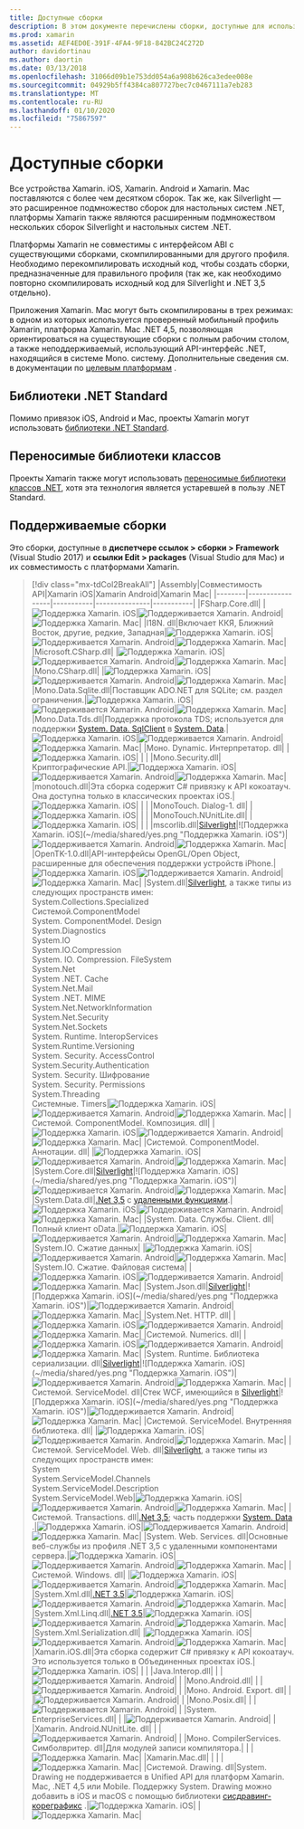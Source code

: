 ```yaml
---
title: Доступные сборки
description: В этом документе перечислены сборки, доступные для использования в Xamarin. iOS, Xamarin. Android и Xamarin. Mac. Он также содержит ссылки на документацию по библиотекам .NET Standard и переносимым библиотекам классов.
ms.prod: xamarin
ms.assetid: AEF4ED0E-391F-4FA4-9F18-842BC24C272D
author: davidortinau
ms.author: daortin
ms.date: 03/13/2018
ms.openlocfilehash: 31066d09b1e753dd054a6a908b626ca3edee008e
ms.sourcegitcommit: 04929b5ff4384ca807727bec7c0467111a7eb283
ms.translationtype: MT
ms.contentlocale: ru-RU
ms.lasthandoff: 01/10/2020
ms.locfileid: "75867597"
---
```

# <a name="available-assemblies"></a>Доступные сборки

Все устройства Xamarin. iOS, Xamarin. Android и Xamarin. Mac поставляются с более чем десятком сборок. Так же, как Silverlight — это расширенное подмножество сборок для настольных систем .NET, платформы Xamarin также являются расширенным подмножеством нескольких сборок Silverlight и настольных систем .NET.

Платформы Xamarin не совместимы с интерфейсом ABI с существующими сборками, скомпилированными для другого профиля. Необходимо перекомпилировать исходный код, чтобы создать сборки, предназначенные для правильного профиля (так же, как необходимо повторно скомпилировать исходный код для Silverlight и .NET 3,5 отдельно).

Приложения Xamarin. Mac могут быть скомпилированы в трех режимах: в одном из которых используется проверенный мобильный профиль Xamarin, платформа Xamarin. Mac .NET 4,5, позволяющая ориентироваться на существующие сборки с полным рабочим столом, а также неподдерживаемый, использующий API-интерфейс .NET, находящийся в системе Mono. систему. Дополнительные сведения см. в документации по [целевым платформам](~/mac/platform/target-framework.md) .

## <a name="net-standard-libraries"></a>Библиотеки .NET Standard

Помимо привязок iOS, Android и Mac, проекты Xamarin могут использовать [библиотеки .NET Standard](~/cross-platform/app-fundamentals/net-standard.md).

## <a name="portable-class-libraries"></a>Переносимые библиотеки классов

Проекты Xamarin также могут использовать [переносимые библиотеки классов .NET](~/cross-platform/app-fundamentals/pcl.md), хотя эта технология является устаревшей в пользу .NET Standard.

## <a name="supported-assemblies"></a>Поддерживаемые сборки

Это сборки, доступные в **диспетчере ссылок > сборки > Framework** (Visual Studio 2017) и **ссылки Edit > packages** (Visual Studio для Mac) и их совместимость с платформами Xamarin.

> [!div class="mx-tdCol2BreakAll"]
> |Assembly|Совместимость API|Xamarin iOS|Xamarin Android|Xamarin Mac|
> |--------|-----------------|-----------|---------------|-----------|
> |FSharp.Core.dll| |![Поддержка Xamarin. iOS](~/media/shared/yes.png "Поддержка Xamarin. iOS")|![Поддерживается Xamarin. Android](~/media/shared/yes.png "Поддерживается Xamarin. Android")|![Поддержка Xamarin. Mac](~/media/shared/yes.png "Поддержка Xamarin. Mac")|
> |l18N. dll|Включает ККЯ, Ближний Восток, другие, редкие, Западная|![Поддержка Xamarin. iOS](~/media/shared/yes.png "Поддержка Xamarin. iOS")|![Поддерживается Xamarin. Android](~/media/shared/yes.png "Поддерживается Xamarin. Android")|![Поддержка Xamarin. Mac](~/media/shared/yes.png "Поддержка Xamarin. Mac")|
> |Microsoft.CSharp.dll| |![Поддержка Xamarin. iOS](~/media/shared/yes.png "Поддержка Xamarin. iOS")|![Поддерживается Xamarin. Android](~/media/shared/yes.png "Поддерживается Xamarin. Android")|![Поддержка Xamarin. Mac](~/media/shared/yes.png "Поддержка Xamarin. Mac")|
> |Mono.CSharp.dll| |![Поддержка Xamarin. iOS](~/media/shared/yes.png "Поддержка Xamarin. iOS")|![Поддерживается Xamarin. Android](~/media/shared/yes.png "Поддерживается Xamarin. Android")|![Поддержка Xamarin. Mac](~/media/shared/yes.png "Поддержка Xamarin. Mac")|
> |Mono.Data.Sqlite.dll|Поставщик ADO.NET для SQLite; см. раздел ограничения.|![Поддержка Xamarin. iOS](~/media/shared/yes.png "Поддержка Xamarin. iOS")|![Поддерживается Xamarin. Android](~/media/shared/yes.png "Поддерживается Xamarin. Android")|![Поддержка Xamarin. Mac](~/media/shared/yes.png "Поддержка Xamarin. Mac")|
> |Mono.Data.Tds.dll|Поддержка протокола TDS; используется для поддержки [System. Data. SqlClient](xref:System.Data.SqlClient) в [System. Data](xref:System.Data).|![Поддержка Xamarin. iOS](~/media/shared/yes.png "Поддержка Xamarin. iOS")|![Поддерживается Xamarin. Android](~/media/shared/yes.png "Поддерживается Xamarin. Android")|![Поддержка Xamarin. Mac](~/media/shared/yes.png "Поддержка Xamarin. Mac")|
> |Моно. Dynamic. &#8203;Интерпретатор. dll| |![Поддержка Xamarin. iOS](~/media/shared/yes.png "Поддержка Xamarin. iOS")| | |
> |Mono.Security.dll|Криптографические API.|![Поддержка Xamarin. iOS](~/media/shared/yes.png "Поддержка Xamarin. iOS")|![Поддерживается Xamarin. Android](~/media/shared/yes.png "Поддерживается Xamarin. Android")|![Поддержка Xamarin. Mac](~/media/shared/yes.png "Поддержка Xamarin. Mac")|
> |monotouch.dll|Эта сборка содержит C# привязку к API кокоатауч. Она доступна только в классических проектах iOS.|![Поддержка Xamarin. iOS](~/media/shared/yes.png "Поддержка Xamarin. iOS")| | |
> |MonoTouch. &#8203;Dialog-1. dll| |![Поддержка Xamarin. iOS](~/media/shared/yes.png "Поддержка Xamarin. iOS")| | |
> |MonoTouch.&#8203;NUnitLite.dll| |![Поддержка Xamarin. iOS](~/media/shared/yes.png "Поддержка Xamarin. iOS")| | |
> |mscorlib.dll|[Silverlight](https://msdn.microsoft.com/library/cc838194(VS.95).aspx)|![Поддержка Xamarin. iOS](~/media/shared/yes.png "Поддержка Xamarin. iOS")|![Поддерживается Xamarin. Android](~/media/shared/yes.png "Поддерживается Xamarin. Android")|![Поддержка Xamarin. Mac](~/media/shared/yes.png "Поддержка Xamarin. Mac")|
> |OpenTK-1.0.dll|API-интерфейсы OpenGL/Open Object, расширенные для обеспечения поддержки устройств iPhone.|![Поддержка Xamarin. iOS](~/media/shared/yes.png "Поддержка Xamarin. iOS")|![Поддерживается Xamarin. Android](~/media/shared/yes.png "Поддерживается Xamarin. Android")|![Поддержка Xamarin. Mac](~/media/shared/yes.png "Поддержка Xamarin. Mac")|
> |System.dll|[Silverlight](https://msdn.microsoft.com/library/cc838194(VS.95).aspx), а также типы из следующих пространств имен:<br />System.Collections.Specialized<br />Системой. &#8203;ComponentModel<br />System. ComponentModel. Design<br />System.Diagnostics<br />System.IO<br />System.IO.Compression<br />System. IO. Compression. FileSystem<br />System.Net<br />System .NET. Cache<br />System.Net.Mail<br />System .NET. MIME<br />System.Net. &#8203;NetworkInformation<br />System.Net.Security<br />System.Net.Sockets<br />System. Runtime. &#8203;InteropServices<br />System.Runtime.Versioning<br />System. Security. &#8203;AccessControl<br />System.Security.Authentication<br />System. Security. &#8203;Шифрование<br />System. Security. Permissions<br />System.Threading<br />Системные. Timers|![Поддержка Xamarin. iOS](~/media/shared/yes.png "Поддержка Xamarin. iOS")|![Поддерживается Xamarin. Android](~/media/shared/yes.png "Поддерживается Xamarin. Android")|![Поддержка Xamarin. Mac](~/media/shared/yes.png "Поддержка Xamarin. Mac")|
> |Системой. &#8203;ComponentModel. &#8203;Композиция. dll| |![Поддержка Xamarin. iOS](~/media/shared/yes.png "Поддержка Xamarin. iOS")|![Поддерживается Xamarin. Android](~/media/shared/yes.png "Поддерживается Xamarin. Android")|![Поддержка Xamarin. Mac](~/media/shared/yes.png "Поддержка Xamarin. Mac")|
> |Системой. &#8203;ComponentModel. &#8203;Аннотации. dll| |![Поддержка Xamarin. iOS](~/media/shared/yes.png "Поддержка Xamarin. iOS")|![Поддерживается Xamarin. Android](~/media/shared/yes.png "Поддерживается Xamarin. Android")|![Поддержка Xamarin. Mac](~/media/shared/yes.png "Поддержка Xamarin. Mac")|
> |System.Core.dll|[Silverlight](https://msdn.microsoft.com/library/cc838194(VS.95).aspx)|![Поддержка Xamarin. iOS](~/media/shared/yes.png "Поддержка Xamarin. iOS")|![Поддерживается Xamarin. Android](~/media/shared/yes.png "Поддерживается Xamarin. Android")|![Поддержка Xamarin. Mac](~/media/shared/yes.png "Поддержка Xamarin. Mac")|
> |System.Data.dll|[.Net 3,5](https://msdn.microsoft.com/library/ms229335.aspx) с [удаленными функциями](~/ios/data-cloud/system.data.md).|![Поддержка Xamarin. iOS](~/media/shared/yes.png "Поддержка Xamarin. iOS")|![Поддерживается Xamarin. Android](~/media/shared/yes.png "Поддерживается Xamarin. Android")|![Поддержка Xamarin. Mac](~/media/shared/yes.png "Поддержка Xamarin. Mac")|
> |System. Data. &#8203;Службы. &#8203;Client. dll|Полный клиент oData.|![Поддержка Xamarin. iOS](~/media/shared/yes.png "Поддержка Xamarin. iOS")|![Поддерживается Xamarin. Android](~/media/shared/yes.png "Поддерживается Xamarin. Android")|![Поддержка Xamarin. Mac](~/media/shared/yes.png "Поддержка Xamarin. Mac")|
> |System.IO. &#8203;Сжатие данных| |![Поддержка Xamarin. iOS](~/media/shared/yes.png "Поддержка Xamarin. iOS")|![Поддерживается Xamarin. Android](~/media/shared/yes.png "Поддерживается Xamarin. Android")|![Поддержка Xamarin. Mac](~/media/shared/yes.png "Поддержка Xamarin. Mac")|
> |System.IO. &#8203;Сжатие. &#8203;Файловая система| |![Поддержка Xamarin. iOS](~/media/shared/yes.png "Поддержка Xamarin. iOS")|![Поддерживается Xamarin. Android](~/media/shared/yes.png "Поддерживается Xamarin. Android")|![Поддержка Xamarin. Mac](~/media/shared/yes.png "Поддержка Xamarin. Mac")|
> |System.Json.dll|[Silverlight](https://msdn.microsoft.com/library/cc838194(VS.95).aspx)|![Поддержка Xamarin. iOS](~/media/shared/yes.png "Поддержка Xamarin. iOS")|![Поддерживается Xamarin. Android](~/media/shared/yes.png "Поддерживается Xamarin. Android")|![Поддержка Xamarin. Mac](~/media/shared/yes.png "Поддержка Xamarin. Mac")|
> |System.Net. &#8203;HTTP. dll| |![Поддержка Xamarin. iOS](~/media/shared/yes.png "Поддержка Xamarin. iOS")|![Поддерживается Xamarin. Android](~/media/shared/yes.png "Поддерживается Xamarin. Android")|![Поддержка Xamarin. Mac](~/media/shared/yes.png "Поддержка Xamarin. Mac")|
> |Системой. &#8203;Numerics. dll| |![Поддержка Xamarin. iOS](~/media/shared/yes.png "Поддержка Xamarin. iOS")|![Поддерживается Xamarin. Android](~/media/shared/yes.png "Поддерживается Xamarin. Android")|![Поддержка Xamarin. Mac](~/media/shared/yes.png "Поддержка Xamarin. Mac")|
> |System. Runtime. &#8203;Библиотека сериализации. dll|[Silverlight](https://msdn.microsoft.com/library/cc838194(VS.95).aspx)|![Поддержка Xamarin. iOS](~/media/shared/yes.png "Поддержка Xamarin. iOS")|![Поддерживается Xamarin. Android](~/media/shared/yes.png "Поддерживается Xamarin. Android")|![Поддержка Xamarin. Mac](~/media/shared/yes.png "Поддержка Xamarin. Mac")|
> |Системой. &#8203;ServiceModel. dll|Стек WCF, имеющийся в [Silverlight](https://msdn.microsoft.com/library/cc838194(VS.95).aspx)|![Поддержка Xamarin. iOS](~/media/shared/yes.png "Поддержка Xamarin. iOS")|![Поддерживается Xamarin. Android](~/media/shared/yes.png "Поддерживается Xamarin. Android")|![Поддержка Xamarin. Mac](~/media/shared/yes.png "Поддержка Xamarin. Mac")|
> |Системой. &#8203;ServiceModel. &#8203;Внутренняя библиотека. dll| |![Поддержка Xamarin. iOS](~/media/shared/yes.png "Поддержка Xamarin. iOS")|![Поддерживается Xamarin. Android](~/media/shared/yes.png "Поддерживается Xamarin. Android")|![Поддержка Xamarin. Mac](~/media/shared/yes.png "Поддержка Xamarin. Mac")|
> |Системой. &#8203;ServiceModel. &#8203;Web. dll|[Silverlight](https://msdn.microsoft.com/library/cc838194(VS.95).aspx), а также типы из следующих пространств имен: <br />System<br />System.ServiceModel.Channels<br />System.ServiceModel.Description<br />System.ServiceModel.Web|![Поддержка Xamarin. iOS](~/media/shared/yes.png "Поддержка Xamarin. iOS")|![Поддерживается Xamarin. Android](~/media/shared/yes.png "Поддерживается Xamarin. Android")|![Поддержка Xamarin. Mac](~/media/shared/yes.png "Поддержка Xamarin. Mac")|
> |Системой. &#8203;Transactions. dll|[.Net 3,5](https://msdn.microsoft.com/library/ms229335.aspx); часть поддержки [System. Data](~/ios/data-cloud/system.data.md) .|![Поддержка Xamarin. iOS](~/media/shared/yes.png "Поддержка Xamarin. iOS")|![Поддерживается Xamarin. Android](~/media/shared/yes.png "Поддерживается Xamarin. Android")|![Поддержка Xamarin. Mac](~/media/shared/yes.png "Поддержка Xamarin. Mac")|
> |System. Web. &#8203;Services. dll|Основные веб-службы из профиля .NET 3,5 с удаленными компонентами сервера.|![Поддержка Xamarin. iOS](~/media/shared/yes.png "Поддержка Xamarin. iOS")|![Поддерживается Xamarin. Android](~/media/shared/yes.png "Поддерживается Xamarin. Android")|![Поддержка Xamarin. Mac](~/media/shared/yes.png "Поддержка Xamarin. Mac")|
> |Системой. &#8203;Windows. dll| |![Поддержка Xamarin. iOS](~/media/shared/yes.png "Поддержка Xamarin. iOS")|![Поддерживается Xamarin. Android](~/media/shared/yes.png "Поддерживается Xamarin. Android")|![Поддержка Xamarin. Mac](~/media/shared/yes.png "Поддержка Xamarin. Mac")|
> |System.&#8203;Xml.dll|[.NET 3.5](https://msdn.microsoft.com/library/ms229335.aspx)|![Поддержка Xamarin. iOS](~/media/shared/yes.png "Поддержка Xamarin. iOS")|![Поддерживается Xamarin. Android](~/media/shared/yes.png "Поддерживается Xamarin. Android")|![Поддержка Xamarin. Mac](~/media/shared/yes.png "Поддержка Xamarin. Mac")|
> |System.Xml.&#8203;Linq.dll|[.NET 3.5](https://msdn.microsoft.com/library/ms229335.aspx)|![Поддержка Xamarin. iOS](~/media/shared/yes.png "Поддержка Xamarin. iOS")|![Поддерживается Xamarin. Android](~/media/shared/yes.png "Поддерживается Xamarin. Android")|![Поддержка Xamarin. Mac](~/media/shared/yes.png "Поддержка Xamarin. Mac")|
> |System.Xml.Serialization.dll| |![Поддержка Xamarin. iOS](~/media/shared/yes.png "Поддержка Xamarin. iOS")|![Поддерживается Xamarin. Android](~/media/shared/yes.png "Поддерживается Xamarin. Android")|![Поддержка Xamarin. Mac](~/media/shared/yes.png "Поддержка Xamarin. Mac")|
> |Xamarin.iOS.dll|Эта сборка содержит C# привязку к API кокоатауч. Это используется только в Объединенных проектах iOS.|![Поддержка Xamarin. iOS](~/media/shared/yes.png "Поддержка Xamarin. iOS")| | |
> |Java.Interop.dll| | |![Поддерживается Xamarin. Android](~/media/shared/yes.png "Поддерживается Xamarin. Android")| |
> |Mono.Android.dll| | |![Поддерживается Xamarin. Android](~/media/shared/yes.png "Поддерживается Xamarin. Android")| |
> |Моно. Android. &#8203;Export. dll| | |![Поддерживается Xamarin. Android](~/media/shared/yes.png "Поддерживается Xamarin. Android")| |
> |Mono.Posix.dll| | |![Поддерживается Xamarin. Android](~/media/shared/yes.png "Поддерживается Xamarin. Android")| |
> |System.&#8203;EnterpriseServices.dll| | |![Поддерживается Xamarin. Android](~/media/shared/yes.png "Поддерживается Xamarin. Android")| |
> |Xamarin. Android. &#8203;NUnitLite. dll| | |![Поддерживается Xamarin. Android](~/media/shared/yes.png "Поддерживается Xamarin. Android")| |
> |Моно. CompilerServices. &#8203;Симболвритер. dll|Для модулей записи компилятора.| | |![Поддержка Xamarin. Mac](~/media/shared/yes.png "Поддержка Xamarin. Mac")|
> |Xamarin.Mac.dll| | | |![Поддержка Xamarin. Mac](~/media/shared/yes.png "Поддержка Xamarin. Mac")|
> |Системой. &#8203;Drawing. dll|System. Drawing не поддерживается в Unified API для платформ Xamarin. Mac, .NET 4,5 или Mobile. Поддержку System. Drawing можно добавить в iOS и macOS с помощью библиотеки [сисдравинг-кореграфикс](https://github.com/mono/sysdrawing-coregraphics) .|![Поддержка Xamarin. iOS](~/media/shared/yes.png "Поддержка Xamarin. iOS")| |![Поддержка Xamarin. Mac](~/media/shared/yes.png "Поддержка Xamarin. Mac")|